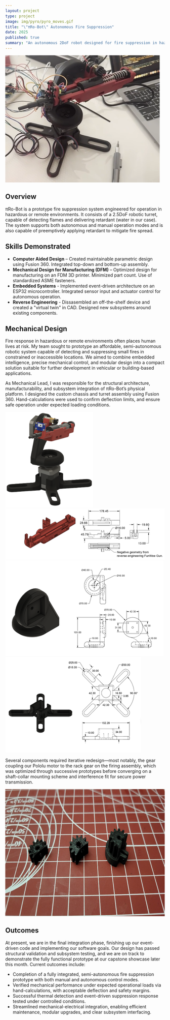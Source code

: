 ```yaml
---
layout: project
type: project
image: img/pyro/pyro_moves.gif
title: "\"πRo-Bot\" Autonomous Fire Suppression"
date: 2025
published: true
summary: "An autonomous 2DoF robot designed for fire suppression in hazardous environments, featuring both manual and automatic control."
---
```


<div class="text-center">
  <img class="img-fluid" src="../img/pyro/Pyro_Final.png" alt="Gun platform drawing" style="height: 400px;">
</div>

## Overview

πRo-Bot is a prototype fire suppression system engineered for operation in hazardous or remote environments. It consists of a 2.5DoF robotic turret, capable of detecting flames and delivering retardant (water in our case). The system supports both autonomous and manual operation modes and is also capable of preemptively applying retardant to mitigate fire spread.

## Skills Demonstrated
- **Computer Aided Design** – Created maintainable parametric design using Fusion 360. Integrated top-down and bottom-up assembly.
- **Mechanical Design for Manufacturing (DFM)** – Optimized design for manufacturing on an FDM 3D printer. Minimized part count. Use of standardized ASME fasteners.
- **Embedded Systems** - Implemented event-driven architecture on an ESP32 microcontroller. Integrated sensor input and actuator control for autonomous operation.
- **Reverse Engineering** - Dissasembled an off-the-shelf device and created a "virtual twin" in CAD. Designed new subsystems around existing components.

## Mechanical Design
Fire response in hazardous or remote environments often places human lives at risk. My team sought to prototype an affordable, semi-autonomous robotic system capable of detecting and suppressing small fires in constrained or inaccessible locations. We aimed to combine embedded intelligence, precise mechanical control, and modular design into a compact solution suitable for further development in vehicular or building-based applications. 

As Mechanical Lead, I was responsible for the structural architecture, manufacturability, and subsystem integration of πRo-Bot’s physical platform. I designed the custom chassis and turret assembly using Fusion 360. Hand-calculations were used to confirm deflection limits, and ensure safe operation under expected loading conditions.

<div class="d-grid" style="grid-template-columns: 1fr 1fr; gap: 10px;">
  <div class="d-flex justify-content-center align-items-start">
    <img class="img-fluid" src="../img/pyro/final_design.png" alt="Final design plan" style="max-height: 300px; width: auto;">
  </div>
  <div class="text-center">
    <img class="img-fluid" src="../img/pyro/platform_drawing.png" alt="Gun platform drawing" style="max-height: 300px; width: auto;">
  </div>
  <div class="text-center">
    <img class="img-fluid" src="../img/pyro/arm_drawing.png" alt="Armature (wrist, waist) drawing" style="max-height: 300px; width: auto;">
  </div>
  <div class="text-center">
    <img class="img-fluid" src="../img/pyro/base_drawing.png" alt="Base" style="max-height: 300px; width: auto;">
  </div>
</div>

Several components required iterative redesign—most notably, the gear coupling our Pololu motor to the rack gear on the firing assembly, which was optimized through successive prototypes before converging on a shaft-collar mounting scheme and interference fit for secure power transmission.

<div class="text-center">
  <img class="img-fluid" src="../img/pyro/gear_evolution.jpeg" alt="Gun platform drawing" style="height: 400px;">
</div>

## Outcomes

At present, we are in the final integration phase, finishing up our event-driven code and implementing our software goals. Our design has passed structural validation and subsystem testing, and we are on track to demonstrate the fully functional prototype at our capstone showcase later this month. Current outcomes include:

- Completion of a fully integrated, semi-autonomous fire suppression prototype with both manual and autonomous control modes.
- Verified mechanical performance under expected operational loads via hand-calculations, with acceptable deflection and safety margins.
- Successful thermal detection and event-driven suppression response tested under controlled conditions.
- Streamlined mechanical-electrical integration, enabling efficient maintenance, modular upgrades, and clear subsystem interfacing.
